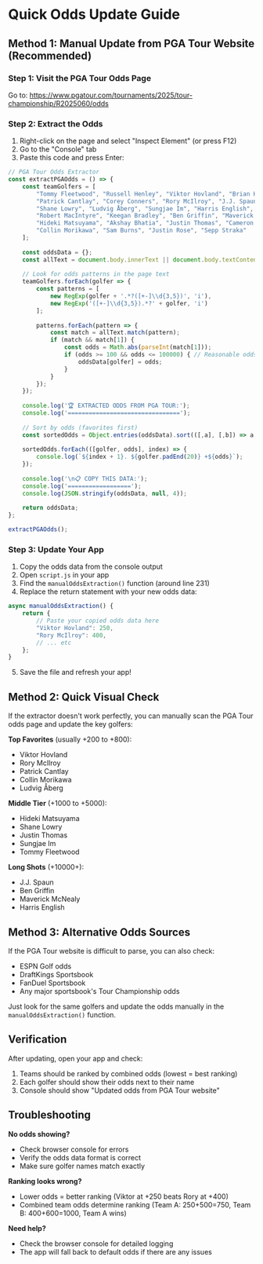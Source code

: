 # Quick Odds Update Guide

## Method 1: Manual Update from PGA Tour Website (Recommended)

### Step 1: Visit the PGA Tour Odds Page
Go to: https://www.pgatour.com/tournaments/2025/tour-championship/R2025060/odds

### Step 2: Extract the Odds
1. Right-click on the page and select "Inspect Element" (or press F12)
2. Go to the "Console" tab
3. Paste this code and press Enter:

```javascript
// PGA Tour Odds Extractor
const extractPGAOdds = () => {
    const teamGolfers = [
        "Tommy Fleetwood", "Russell Henley", "Viktor Hovland", "Brian Harman",
        "Patrick Cantlay", "Corey Conners", "Rory McIlroy", "J.J. Spaun", 
        "Shane Lowry", "Ludvig Åberg", "Sungjae Im", "Harris English",
        "Robert MacIntyre", "Keegan Bradley", "Ben Griffin", "Maverick McNealy",
        "Hideki Matsuyama", "Akshay Bhatia", "Justin Thomas", "Cameron Young",
        "Collin Morikawa", "Sam Burns", "Justin Rose", "Sepp Straka"
    ];
    
    const oddsData = {};
    const allText = document.body.innerText || document.body.textContent || '';
    
    // Look for odds patterns in the page text
    teamGolfers.forEach(golfer => {
        const patterns = [
            new RegExp(golfer + '.*?([+-]\\d{3,5})', 'i'),
            new RegExp('([+-]\\d{3,5}).*?' + golfer, 'i')
        ];
        
        patterns.forEach(pattern => {
            const match = allText.match(pattern);
            if (match && match[1]) {
                const odds = Math.abs(parseInt(match[1]));
                if (odds >= 100 && odds <= 100000) { // Reasonable odds range
                    oddsData[golfer] = odds;
                }
            }
        });
    });
    
    console.log('🏆 EXTRACTED ODDS FROM PGA TOUR:');
    console.log('================================');
    
    // Sort by odds (favorites first)
    const sortedOdds = Object.entries(oddsData).sort(([,a], [,b]) => a - b);
    
    sortedOdds.forEach(([golfer, odds], index) => {
        console.log(`${index + 1}. ${golfer.padEnd(20)} +${odds}`);
    });
    
    console.log('\n📋 COPY THIS DATA:');
    console.log('==================');
    console.log(JSON.stringify(oddsData, null, 4));
    
    return oddsData;
};

extractPGAOdds();
```

### Step 3: Update Your App
1. Copy the odds data from the console output
2. Open `script.js` in your app
3. Find the `manualOddsExtraction()` function (around line 231)
4. Replace the return statement with your new odds data:

```javascript
async manualOddsExtraction() {
    return {
        // Paste your copied odds data here
        "Viktor Hovland": 250,
        "Rory McIlroy": 400,
        // ... etc
    };
}
```

5. Save the file and refresh your app!

## Method 2: Quick Visual Check

If the extractor doesn't work perfectly, you can manually scan the PGA Tour odds page and update the key golfers:

**Top Favorites** (usually +200 to +800):
- Viktor Hovland
- Rory McIlroy  
- Patrick Cantlay
- Collin Morikawa
- Ludvig Åberg

**Middle Tier** (+1000 to +5000):
- Hideki Matsuyama
- Shane Lowry
- Justin Thomas
- Sungjae Im
- Tommy Fleetwood

**Long Shots** (+10000+):
- J.J. Spaun
- Ben Griffin
- Maverick McNealy
- Harris English

## Method 3: Alternative Odds Sources

If the PGA Tour website is difficult to parse, you can also check:
- ESPN Golf odds
- DraftKings Sportsbook
- FanDuel Sportsbook
- Any major sportsbook's Tour Championship odds

Just look for the same golfers and update the odds manually in the `manualOddsExtraction()` function.

## Verification

After updating, open your app and check:
1. Teams should be ranked by combined odds (lowest = best ranking)
2. Each golfer should show their odds next to their name
3. Console should show "Updated odds from PGA Tour website"

## Troubleshooting

**No odds showing?**
- Check browser console for errors
- Verify the odds data format is correct
- Make sure golfer names match exactly

**Ranking looks wrong?**
- Lower odds = better ranking (Viktor at +250 beats Rory at +400)
- Combined team odds determine ranking (Team A: 250+500=750, Team B: 400+600=1000, Team A wins)

**Need help?**
- Check the browser console for detailed logging
- The app will fall back to default odds if there are any issues